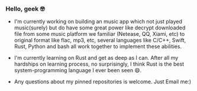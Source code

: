 ### Hello, geek 🤓

<!--
**TENX-S/TENX-S** is a ✨ _special_ ✨ repository because its `README.md` (this file) appears on your GitHub profile.

Here are some ideas to get you started:

- 🔭 I’m currently working on ...
- 🌱 I’m currently learning ...
- 👯 I’m looking to collaborate on ...
- 🤔 I’m looking for help with ...
- 💬 Ask me about ...
- 📫 How to reach me: ...
- 😄 Pronouns: ...
- ⚡ Fun fact: ...
-->

* I'm currently working on building an music app which not just played music(surely) but do have some great power like decrypt downloaded file from some music platform we familiar (Netease, QQ, Xiami, etc) to original format like flac, mp3, etc,  several languages like C/C++, Swift, Rust, Python and  bash all work together to implement these abilities.

* I'm currently learning on Rust and get as deep as I can. After all my hardships on learning process, no surprisingly, I think Rust is the best system-programming language I ever been seen 😄.
* Any questions about my pinned repositories is welcome. Just Email me:)

